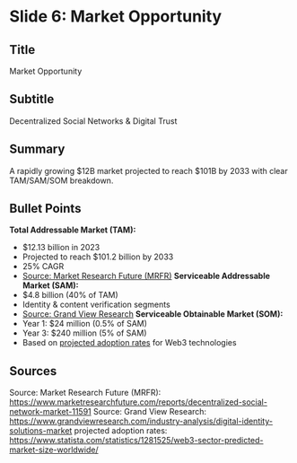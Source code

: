 # Slide 6: Market Opportunity

## Title
Market Opportunity

## Subtitle
Decentralized Social Networks & Digital Trust

## Summary
A rapidly growing $12B market projected to reach $101B by 2033 with clear TAM/SAM/SOM breakdown.

## Bullet Points
**Total Addressable Market (TAM):**
- $12.13 billion in 2023
- Projected to reach $101.2 billion by 2033
- 25% CAGR
- [Source: Market Research Future (MRFR)](https://www.marketresearchfuture.com/reports/decentralized-social-network-market-11591)
**Serviceable Addressable Market (SAM):**
- $4.8 billion (40% of TAM)
- Identity & content verification segments
- [Source: Grand View Research](https://www.grandviewresearch.com/industry-analysis/digital-identity-solutions-market)
**Serviceable Obtainable Market (SOM):**
- Year 1: $24 million (0.5% of SAM)
- Year 3: $240 million (5% of SAM)
- Based on [projected adoption rates](https://www.statista.com/statistics/1281525/web3-sector-predicted-market-size-worldwide/) for Web3 technologies

## Sources
Source: Market Research Future (MRFR): https://www.marketresearchfuture.com/reports/decentralized-social-network-market-11591
Source: Grand View Research: https://www.grandviewresearch.com/industry-analysis/digital-identity-solutions-market
projected adoption rates: https://www.statista.com/statistics/1281525/web3-sector-predicted-market-size-worldwide/

